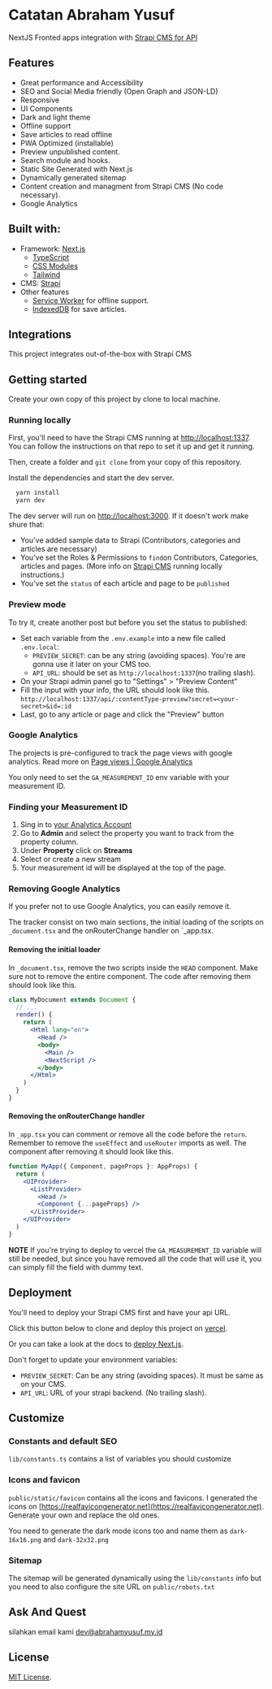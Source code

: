 # Catatan Abraham Yusuf
NextJS Fronted apps integration with [Strapi CMS for API](https://github.com/abraham-yusuf/api-catatan-abraham-yusuf)

## Features

- Great performance and Accessibility
- SEO and Social Media friendly (Open Graph and JSON-LD)
- Responsive
- UI Components
- Dark and light theme
- Offline support
- Save articles to read offline
- PWA Optimized (installable)
- Preview unpublished content.
- Search module and hooks.
- Static Site Generated with Next.js
- Dynamically generated sitemap
- Content creation and managment from Strapi CMS (No code necessary).
- Google Analytics

## Built with:

- Framework: [Next.js](https://nextjs.org)
  - [TypeScript](https://nextjs.org/docs/basic-features/typescript)
  - [CSS Modules](https://nextjs.org/docs/basic-features/built-in-css-support)
  - [Tailwind](https://tailwindcss.com/docs)
- CMS: [Strapi](https://strapi.com)
- Other features
  - [Service Worker](https://developers.google.com/web/fundamentals/primers/service-workers) for offline support.
  - [IndexedDB](https://developers.google.com/web/ilt/pwa/working-with-indexeddb) for save articles.

## Integrations

This project integrates out-of-the-box with Strapi CMS

## Getting started

Create your own copy of this project by clone to local machine.

### Running locally

First, you'll need to have the Strapi CMS running at [http://localhost:1337](http://localhost:1337). You can follow the instructions on that repo to set it up and get it running.

Then, create a folder and `git clone` from your copy of this repository.

Install the dependencies and start the dev server.

```bash
  yarn install
  yarn dev
```

The dev server will run on [http://localhost:3000](http://localhost:3000). If it doesn't work make shure that:

- You've added sample data to Strapi (Contributors, categories and articles are necessary)
- You've set the Roles & Permissions to `find`on Contributors, Categories, articles and pages. (More info on [Strapi CMS](https://github.com/Blockchains-Studio) running locally instructions.)
- You've set the `status` of each article and page to be `published`

### Preview mode

To try it, create another post but before you set the status to published:

- Set each variable from the `.env.example` into a new file called `.env.local`:
  - `PREVIEW_SECRET`: can be any string (avoiding spaces). You're are gonna use it later on your CMS too.
  - `API_URL`: should be set as `http://localhost:1337`(no trailing slash).
- On your Strapi admin panel go to "Settings" > "Preview Content"
- Fill the input with your info, the URL should look like this. `http://localhost:1337/api/:contentType-preview?secret=<your-secret>&id=:id`
- Last, go to any article or page and click the "Preview" button

### Google Analytics

The projects is pre-configured to track the page views with google analytics.
Read more on [Page views | Google Analytics](https://developers.google.com/analytics/devguides/collection/analyticsjs/pages)

You only need to set the `GA_MEASUREMENT_ID` env variable with your measurement ID.

### Finding your Measurement ID

1. Sing in to [your Analytics Account](https://analytics.google.com)
2. Go to **Admin** and select the property you want to track from the property column.
3. Under **Property** click on **Streams**
4. Select or create a new stream
5. Your measurement id will be displayed at the top of the page.

### Removing Google Analytics

If you prefer not to use Google Analytics, you can easily remove it.

The tracker consist on two main sections, the initial loading of the scripts on `_document.tsx` and the onRouterChange handler on `\_app.tsx.

#### Removing the initial loader

In `_document.tsx`, remove the two scripts inside the `HEAD` component. Make sure not to remove the entire component. The code after removing them should look like this.

```jsx
class MyDocument extends Document {
  // ...
  render() {
    return (
      <Html lang="en">
        <Head />
        <body>
          <Main />
          <NextScript />
        </body>
      </Html>
    )
  }
}
```

#### Removing the onRouterChange handler

In `_app.tsx` you can comment or remove all the code before the `return`. Remember to remove the `useEffect` and `useRouter` imports as well.
The component after removing it should look like this.

```jsx
function MyApp({ Component, pageProps }: AppProps) {
  return (
    <UIProvider>
      <ListProvider>
        <Head />
        <Component {...pageProps} />
      </ListProvider>
    </UIProvider>
  )
}
```

**NOTE**
If you're trying to deploy to vercel the `GA_MEASUREMENT_ID` variable will still be needed, but since you have removed all the code that will use it, you can simply fill the field with dummy text.

## Deployment

You'll need to deploy your Strapi CMS first and have your api URL.

Click this button below to clone and deploy this project on [vercel](https://vercel.com).

Or you can take a look at the docs to [deploy Next.js](https://nextjs.org/docs/deployment).

Don't forget to update your environment variables:

- `PREVIEW_SECRET`: Can be any string (avoiding spaces). It must be same as on your CMS.
- `API_URL`: URL of your strapi backend. (No trailing slash).

## Customize

### Constants and default SEO

`lib/constants.ts` contains a list of variables you should customize

### Icons and favicon

`public/static/favicon` contains all the icons and favicons. I generated the icons on [https://realfavicongenerator.net](https://realfavicongenerator.net). Generate your own and replace the old ones.

You need to generate the dark mode icons too and name them as `dark-16x16.png` and `dark-32x32.png`

### Sitemap

The sitemap will be generated dynamically using the `lib/constants` info but you need to also configure the site URL on `public/robots.txt`

## Ask And Quest

silahkan email kami [dev@abrahamyusuf.my.id](mailto:kontak.abrahamyusuf@gmail.com)

## License

[MIT License](https://github.com/abraham-yusuf/catatan-abraham-yusuf/blob/main/LICENSE).
